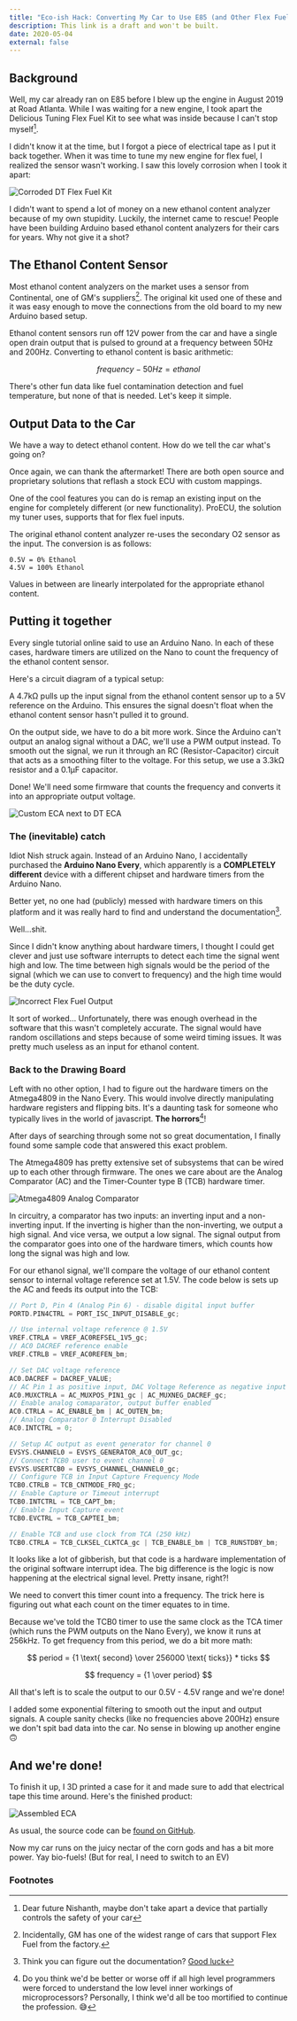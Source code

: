 ```yaml
---
title: "Eco-ish Hack: Converting My Car to Use E85 (and Other Flex Fuels)"
description: This link is a draft and won't be built.
date: 2020-05-04
external: false
---
```


## Background

Well, my car already ran on E85 before I blew up the engine in August 2019 at Road Atlanta. While I was waiting for a new engine, I took apart the Delicious Tuning Flex Fuel Kit to see what was inside because I can't stop myself[^1].

I didn't know it at the time, but I forgot a piece of electrical tape as I put it back together. When it was time to tune my new engine for flex fuel, I realized the sensor wasn't working. I saw this lovely corrosion when I took it apart:

![Corroded DT Flex Fuel Kit](//images.ctfassets.net/ulmwkzhz2s13/5HmRZEAWsIbXDkRHiN6giP/fe67340bf85ea72c470b82fd6451976b/IMG_20200420_180055.jpg "Corrosion from coolant killed the power + ethanol sensor inputs")

I didn't want to spend a lot of money on a new ethanol content analyzer because of my own stupidity. Luckily, the internet came to rescue! People have been building Arduino based ethanol content analyzers for their cars for years. Why not give it a shot?

## The Ethanol Content Sensor

Most ethanol content analyzers on the market uses a sensor from Continental, one of GM's suppliers[^2]. The original kit used one of these and it was easy enough to move the connections from the old board to my new Arduino based setup.

Ethanol content sensors run off 12V power from the car and have a single open drain output that is pulsed to ground at a frequency between 50Hz and 200Hz. Converting to ethanol content is basic arithmetic:

$$
frequency - 50 Hz = ethanol
$$

There's other fun data like fuel contamination detection and fuel temperature, but none of that is needed. Let's keep it simple.

## Output Data to the Car

We have a way to detect ethanol content. How do we tell the car what's going on?

Once again, we can thank the aftermarket! There are both open source and proprietary solutions that reflash a stock ECU with custom mappings.

One of the cool features you can do is remap an existing input on the engine for completely different (or new functionality). ProECU, the solution my tuner uses, supports that for flex fuel inputs.

The original ethanol content analyzer re-uses the secondary O2 sensor as the input. The conversion is as follows:

```
0.5V = 0% Ethanol
4.5V = 100% Ethanol
```

Values in between are linearly interpolated for the appropriate ethanol content.

## Putting it together

Every single tutorial online said to use an Arduino Nano. In each of these cases, hardware timers are utilized on the Nano to count the frequency of the ethanol content sensor.

Here's a circuit diagram of a typical setup:

A 4.7kΩ pulls up the input signal from the ethanol content sensor up to a 5V reference on the Arduino. This ensures the signal doesn't float when the ethanol content sensor hasn't pulled it to ground.

On the output side, we have to do a bit more work. Since the Arduino can't output an analog signal without a DAC, we'll use a PWM output instead. To smooth out the signal, we run it through an RC (Resistor-Capacitor) circuit that acts as a smoothing filter to the voltage. For this setup, we use a 3.3kΩ resistor and a 0.1μF capacitor.

Done! We'll need some firmware that counts the frequency and converts it into an appropriate output voltage.

![Custom ECA next to DT ECA](//images.ctfassets.net/ulmwkzhz2s13/1IL07WCxoLgcTKMj7xQDGa/7dd9814e22198c1f3d441e9cd8051307/IMG_20200424_185930.jpg "Itty bitty ECA (bottom) next to the DT ECA (top)")

### The (inevitable) catch

Idiot Nish struck again. Instead of an Arduino Nano, I accidentally purchased the **Arduino Nano Every**, which apparently is a **COMPLETELY different** device with a different chipset and hardware timers from the Arduino Nano.

Better yet, no one had (publicly) messed with hardware timers on this platform and it was really hard to find and understand the documentation[^3].

Well...shit.

Since I didn't know anything about hardware timers, I thought I could get clever and just use software interrupts to detect each time the signal went high and low. The time between high signals would be the period of the signal (which we can use to convert to frequency) and the high time would be the duty cycle.

![Incorrect Flex Fuel Output](//images.ctfassets.net/ulmwkzhz2s13/3DcoDsbDcfihjKvrDLjoPT/a06537eb8e5d8e0a1673c9b8518b219f/eca-output.png "Random steps (and oscillations elsewhere) in the ethanol output")

It sort of worked... Unfortunately, there was enough overhead in the software that this wasn't completely accurate. The signal would have random oscillations and steps because of some weird timing issues. It was pretty much useless as an input for ethanol content.

### Back to the Drawing Board

Left with no other option, I had to figure out the hardware timers on the Atmega4809 in the Nano Every. This would involve directly manipulating hardware registers and flipping bits. It's a daunting task for someone who typically lives in the world of javascript. **The horrors**[^4]!

After days of searching through some not so great documentation, I finally found some sample code that answered this exact problem.

The Atmega4809 has pretty extensive set of subsystems that can be wired up to each other through firmware. The ones we care about are the Analog Comparator (AC) and the Timer-Counter type B (TCB) hardware timer.

![Atmega4809 Analog Comparator](//images.ctfassets.net/ulmwkzhz2s13/2D3pJ7PJdMq1A9k7at7lBL/4599ddf41560231a54aaf78b0a9680bc/Screenshot_2020-05-07_ATmega4808_4809_Data_Sheet_-_ATmega4808-4809-Data-Sheet-DS40002173A_pdf.png "Source: Microchip's Atmega4809 Datasheet")

In circuitry, a comparator has two inputs: an inverting input and a non-inverting input. If the inverting is higher than the non-inverting, we output a high signal. And vice versa, we output a low signal. The signal output from the comparator goes into one of the hardware timers, which counts how long the signal was high and low.

For our ethanol signal, we'll compare the voltage of our ethanol content sensor to internal voltage reference set at 1.5V. The code below is sets up the AC and feeds its output into the TCB:

```c++
// Port D, Pin 4 (Analog Pin 6) - disable digital input buffer
PORTD.PIN4CTRL = PORT_ISC_INPUT_DISABLE_gc;

// Use internal voltage reference @ 1.5V
VREF.CTRLA = VREF_AC0REFSEL_1V5_gc;
// AC0 DACREF reference enable
VREF.CTRLB = VREF_AC0REFEN_bm;

// Set DAC voltage reference
AC0.DACREF = DACREF_VALUE;
// AC Pin 1 as positive input, DAC Voltage Reference as negative input
AC0.MUXCTRLA = AC_MUXPOS_PIN1_gc | AC_MUXNEG_DACREF_gc;
// Enable analog comaparator, output buffer enabled
AC0.CTRLA = AC_ENABLE_bm | AC_OUTEN_bm;
// Analog Comparator 0 Interrupt Disabled
AC0.INTCTRL = 0;

// Setup AC output as event generator for channel 0
EVSYS.CHANNEL0 = EVSYS_GENERATOR_AC0_OUT_gc;
// Connect TCB0 user to event channel 0
EVSYS.USERTCB0 = EVSYS_CHANNEL_CHANNEL0_gc;
// Configure TCB in Input Capture Frequency Mode
TCB0.CTRLB = TCB_CNTMODE_FRQ_gc;
// Enable Capture or Timeout interrupt
TCB0.INTCTRL = TCB_CAPT_bm;
// Enable Input Capture event
TCB0.EVCTRL = TCB_CAPTEI_bm;

// Enable TCB and use clock from TCA (250 kHz)
TCB0.CTRLA = TCB_CLKSEL_CLKTCA_gc | TCB_ENABLE_bm | TCB_RUNSTDBY_bm;
```

It looks like a lot of gibberish, but that code is a hardware implementation of the original software interrupt idea. The big difference is the logic is now happening at the electrical signal level. Pretty insane, right?!

We need to convert this timer count into a frequency. The trick here is figuring out what each count on the timer equates to in time.

Because we've told the TCB0 timer to use the same clock as the TCA timer (which runs the PWM outputs on the Nano Every), we know it runs at 256kHz. To get frequency from this period, we do a bit more math:

$$
period = {1 \text{ second} \over 256000 \text{ ticks}} * ticks
$$

$$
frequency = {1 \over period}
$$

All that's left is to scale the output to our 0.5V - 4.5V range and we're done!

I added some exponential filtering to smooth out the input and output signals. A couple sanity checks (like no frequencies above 200Hz) ensure we don't spit bad data into the car. No sense in blowing up another engine 🙃

## And we're done!

To finish it up, I 3D printed a case for it and made sure to add that electrical tape this time around. Here's the finished product:

![Assembled ECA](//images.ctfassets.net/ulmwkzhz2s13/1UAjfyrMzdQhmDKvxyeryV/96ebb3665420e56ef51ee71bc4674aa3/IMG_20200425_223308.jpg "Final ECA before adding electrical tape 😬")

As usual, the source code can be [found on GitHub](https://github.com/outlandnish/firmware-ethanol-content-analyzer "source code on GitHub").

Now my car runs on the juicy nectar of the corn gods and has a bit more power. Yay bio-fuels! (But for real, I need to switch to an EV)

### Footnotes

[^1]: Dear future Nishanth, maybe don't take apart a device that partially controls the safety of your car
[^2]: Incidentally, GM has one of the widest range of cars that support Flex Fuel from the factory.
[^3]: Think you can figure out the documentation? [Good luck](https://www.microchip.com/wwwproducts/en/ATMEGA4809)
[^4]: Do you think we'd be better or worse off if all high level programmers were forced to understand the low level inner workings of microprocessors? Personally, I think we'd all be too mortified to continue the profession. 😅
